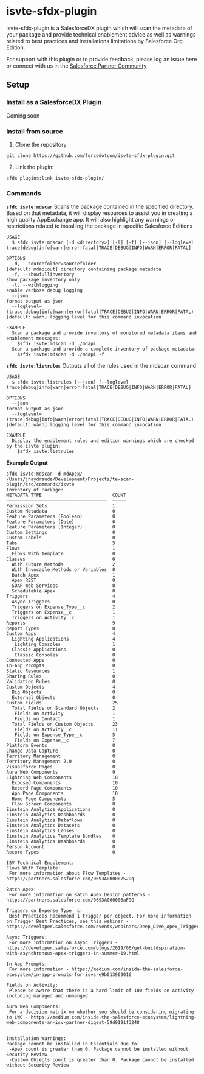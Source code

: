 isvte-sfdx-plugin
==============

isvte-sfdx-plugin is a SalesforceDX plugin which will scan the metadata of your package and provide technical enablement advice as well as warnings related to best practices and installations limitations by Salesforce Org Edition.

For support with this plugin or to provide feedback, please log an issue here or connect with us in the [Salesforce Partner Community](https://partners.salesforce.com/_ui/core/chatter/groups/GroupProfilePage?g=0F9300000001s8iCAA)

## Setup
### **Install as a SalesforceDX Plugin**

  Coming soon

### **Install from source**
1. Clone the repository
```  
git clone https://github.com/forcedotcom/isvte-sfdx-plugin.git
```
2. Link the plugin:
```
sfdx plugins:link isvte-sfdx-plugin/
```

### **Commands**
**`sfdx isvte:mdscan`**
Scans the package contained in the specified directory. Based on that metadata, it will display resources to assist you in creating a high quality AppExchange app. It will also highlight any warnings or restrictions related to installing the package in specific Salesforce Editions

```
USAGE
  $ sfdx isvte:mdscan [-d <directory>] [-l] [-f] [--json] [--loglevel trace|debug|info|warn|error|fatal|TRACE|DEBUG|INFO|WARN|ERROR|FATAL]

OPTIONS
  -d, --sourcefolder=sourcefolder                                                   [default: mdapiout] directory containing package metadata
  -f, --showfullinventory                                                           show package inventory only
  -l, --withlogging                                                                 enable verbose debug logging
  --json                                                                            format output as json
  --loglevel=(trace|debug|info|warn|error|fatal|TRACE|DEBUG|INFO|WARN|ERROR|FATAL)  [default: warn] logging level for this command invocation

EXAMPLE
  Scan a package and provide inventory of monitored metadata items and enablement messages:
  	$sfdx isvte:mdscan -d ./mdapi
  Scan a package and provide a complete inventory of package metadata:
  	$sfdx isvte:mdscan -d ./mdapi -f
```


**`sfdx isvte:listrules`**
Outputs all of the rules used in the mdscan command
```
USAGE
  $ sfdx isvte:listrules [--json] [--loglevel trace|debug|info|warn|error|fatal|TRACE|DEBUG|INFO|WARN|ERROR|FATAL]

OPTIONS
  --json                                                                            format output as json
  --loglevel=(trace|debug|info|warn|error|fatal|TRACE|DEBUG|INFO|WARN|ERROR|FATAL)  [default: warn] logging level for this command invocation

EXAMPLE
  Display the enablement rules and edition warnings which are checked by the isvte plugin:
  	$sfdx isvte:listrules
```

**Example Output**
```
sfdx isvte:mdscan -d mdApex/
/Users/jhaydraude/Development/Projects/te-scan-plugin/src/commands/isvte
Inventory of Package:
METADATA TYPE                          COUNT
─────────────────────────────────────  ─────
Permission Sets                        1
Custom Metadata                        0
Feature Parameters (Boolean)           0
Feature Parameters (Date)              0
Feature Parameters (Integer)           0
Custom Settings                        0
Custom Labels                          0
Tabs                                   5
Flows                                  1
  Flows With Template                  0
Classes                                6
  With Future Methods                  2
  With Invocable Methods or Variables  0
  Batch Apex                           1
  Apex REST                            0
  SOAP Web Services                    0
  Schedulable Apex                     0
Triggers                               4
  Async Triggers                       0
  Triggers on Expense_Type__c          2
  Triggers on Expense__c               1
  Triggers on Activity__c              1
Reports                                9
Report Types                           0
Custom Apps                            4
  Lighting Applications                4
   Lighting Consoles                   1
  Classic Applications                 0
   Classic Consoles                    0
Connected Apps                         0
In-App Prompts                         0
Static Resources                       1
Sharing Rules                          0
Validation Rules                       0
Custom Objects                         4
  Big Objects                          0
  External Objects                     0
Custom Fields                          25
  Total Fields on Standard Objects     2
   Fields on Activity                  1
   Fields on Contact                   1
  Total Fields on Custom Objects       23
   Fields on Activity__c               11
   Fields on Expense_Type__c           5
   Fields on Expense__c                7
Platform Events                        0
Change Data Capture                    0
Territory Management                   0
Territory Management 2.0               0
Visualforce Pages                      0
Aura Web Components                    9
Lightning Web Components               18
  Exposed Components                   10
  Record Page Components               10
  App Page Components                  10
  Home Page Components                 5
  Flow Screen Components               0
Einstein Analytics Applications        0
Einstein Analytics Dashboards          0
Einstein Analytics Dataflows           0
Einstein Analytics Datasets            0
Einstein Analytics Lenses              0
Einstein Analytics Template Bundles    0
Einstein Analytics Dashboards          0
Person Account                         0
Record Types                           0

ISV Technical Enablement:
Flows With Template:
 For more information about Flow Templates - https://partners.salesforce.com/0693A000007S2Dq

Batch Apex:
 For more information on Batch Apex Design patterns - https://partners.salesforce.com/0693A000006aF9G

Triggers on Expense_Type__c:
 Best Practices Recommend 1 trigger per object. For more information on Trigger Best Practices, see this webinar - https://developer.salesforce.com/events/webinars/Deep_Dive_Apex_Triggers

Async Triggers:
 For more information on Async Triggers - https://developer.salesforce.com/blogs/2019/06/get-buildspiration-with-asynchronous-apex-triggers-in-summer-19.html

In-App Prompts:
 For more information - https://medium.com/inside-the-salesforce-ecosystem/in-app-prompts-for-isvs-e9b013969016

Fields on Activity:
 Please be aware that there is a hard limit of 100 fields on Activity including managed and unmanged

Aura Web Components:
 For a decision matrix on whether you should be considering migrating to LWC - https://medium.com/inside-the-salesforce-ecosystem/lightning-web-components-an-isv-partner-digest-59d9191f3248


Installation Warnings:
Package cannot be installed in Essentials due to:
 -Apex count is greater than 0. Package cannot be installed without Security Review
 -Custom Objects count is greater than 0. Package cannot be installed without Security Review
```
